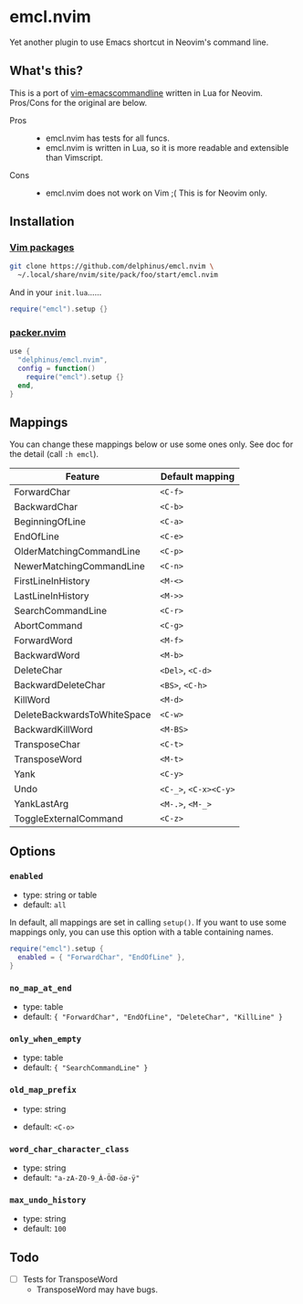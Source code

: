# emcl.nvim

Yet another plugin to use Emacs shortcut in Neovim's command line.

## What's this?

This is a port of [vim-emacscommandline][] written in Lua for Neovim. Pros/Cons
for the original are below.

[vim-emacscommandline]: https://github.com/houtsnip/vim-emacscommandline

<dl>
<dt>Pros</dt>
<dd>
<ul>
<li>emcl.nvim has tests for all funcs.</li>
<li>emcl.nvim is written in Lua, so it is more readable and extensible than Vimscript.</li>
</ul>
</dd>
<dt>Cons</dt>
<dd>
<ul>
<li>emcl.nvim does not work on Vim ;( This is for Neovim only.</li>
</ul>
</dd>
</dl>

## Installation

### [Vim packages][]

[Vim packages]: https://neovim.io/doc/user/repeat.html#packages

```sh
git clone https://github.com/delphinus/emcl.nvim \
  ~/.local/share/nvim/site/pack/foo/start/emcl.nvim
```

And in your `init.lua`……

```lua
require("emcl").setup {}
```

### [packer.nvim][]

[packer.nvim]: https://github.com/wbthomason/packer.nvim

```lua
use {
  "delphinus/emcl.nvim",
  config = function()
    require("emcl").setup {}
  end,
}
```

## Mappings

You can change these mappings below or use some ones only. See doc for the
detail (call `:h emcl`).

| Feature                     | Default mapping       |
|-----------------------------|-----------------------|
| ForwardChar                 | `<C-f>`               |
| BackwardChar                | `<C-b>`               |
| BeginningOfLine             | `<C-a>`               |
| EndOfLine                   | `<C-e>`               |
| OlderMatchingCommandLine    | `<C-p>`               |
| NewerMatchingCommandLine    | `<C-n>`               |
| FirstLineInHistory          | `<M-<>`               |
| LastLineInHistory           | `<M->>`               |
| SearchCommandLine           | `<C-r>`               |
| AbortCommand                | `<C-g>`               |
| ForwardWord                 | `<M-f>`               |
| BackwardWord                | `<M-b>`               |
| DeleteChar                  | `<Del>`, `<C-d>`      |
| BackwardDeleteChar          | `<BS>`, `<C-h>`       |
| KillWord                    | `<M-d>`               |
| DeleteBackwardsToWhiteSpace | `<C-w>`               |
| BackwardKillWord            | `<M-BS>`              |
| TransposeChar               | `<C-t>`               |
| TransposeWord               | `<M-t>`               |
| Yank                        | `<C-y>`               |
| Undo                        | `<C-_>`, `<C-x><C-y>` |
| YankLastArg                 | `<M-.>`, `<M-_>`      |
| ToggleExternalCommand       | `<C-z>`               |

## Options

### `enabled`

* type: string or table
* default: `all`

In default, all mappings are set in calling `setup()`. If you want to use some
mappings only, you can use this option with a table containing names.

```lua
require("emcl").setup {
  enabled = { "ForwardChar", "EndOfLine" },
}
```

### `no_map_at_end`

* type: table
* default: `{ "ForwardChar", "EndOfLine", "DeleteChar", "KillLine" }`

### `only_when_empty`

* type: table
* default: `{ "SearchCommandLine" }`

### `old_map_prefix`

* type: string

* default: `<C-o>`

### `word_char_character_class`

* type: string
* default: `"a-zA-Z0-9_À-ÖØ-öø-ÿ"`

### `max_undo_history`

* type: string
* default: `100`

### 

## Todo

* [ ] Tests for TransposeWord
  * TransposeWord may have bugs.
